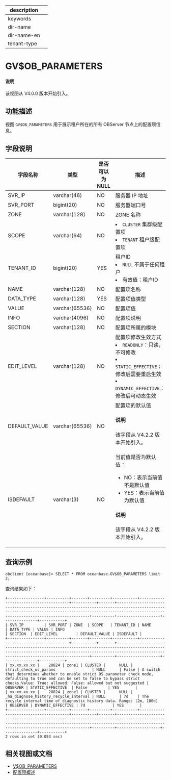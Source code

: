 |description||
|---|---|
|keywords||
|dir-name||
|dir-name-en||
|tenant-type||

# GV$OB_PARAMETERS

<main id="notice" type='explain'>
  <h4>说明</h4>
  <p>该视图从 V4.0.0 版本开始引入。</p>
</main>

## 功能描述

视图 `GV$OB_PARAMETERS` 用于展示租户所在的所有 OBServer 节点上的配置项信息。

## 字段说明

|    字段名称    |       类型       | 是否可以为 NULL |                                描述                                 |
|------------|----------------|------------|---------------------------------------------------------------------------------------------------|
| SVR_IP     | varchar(46)    | NO         | 服务器 IP 地址                                                         |
| SVR_PORT   | bigint(20)     | NO         | 服务器端口号                                                            |
| ZONE       | varchar(128)   | NO         | ZONE 名称                                                             |
| SCOPE      | varchar(64)    | NO         | <li> `CLUSTER` 集群级配置项   <li> `TENANT` 租户级配置项                            |
| TENANT_ID  | bigint(20)     | YES        | 租户ID <li> `NULL` 不属于任何租户   <li> 有效值：租户ID                |
| NAME       | varchar(128)   | NO         | 配置项名称                                                             |
| DATA_TYPE  | varchar(128)   | YES        | 配置项值类型                                                            |
| VALUE      | varchar(65536) | NO         | 配置项值                                                              |
| INFO       | varchar(4096)  | NO         | 配置项说明                                                             |
| SECTION    | varchar(128)   | NO         | 配置项所属的模块                                                          |
| EDIT_LEVEL | varchar(128)   | NO         | 配置项修改生效方式 <li> `READONLY`：只读，不可修改   <li> `STATIC_EFFECTIVE`：修改后需要重启生效   <li> `DYNAMIC_EFFECTIVE`：修改后可动态生效    |
| DEFAULT_VALUE | varchar(65536) | NO   | 配置项的默认值<main id="notice" type='explain'><h4>说明</h4><p>该字段从 V4.2.2 版本开始引入。</p></main>      |
| ISDEFAULT     | varchar(3)     | NO   | 当前值是否为默认值：<ul><li>NO：表示当前值不是默认值</li><li>YES：表示当前值为默认值</li></ul><main id="notice" type='explain'><h4>说明</h4><p>该字段从 V4.2.2 版本开始引入。</p></main>     |

## 查询示例

```shell
obclient [oceanbase]> SELECT * FROM oceanbase.GV$OB_PARAMETERS limit 2;
```

查询结果如下：

```shell
+----------------+----------+-------+---------+-----------+---------------------------------------+-----------+-------+------------------------------------------------------------------------------------------------------------------------------------------------------------------------------------------------------+----------+-------------------+---------------+-----------+
| SVR_IP         | SVR_PORT | ZONE  | SCOPE   | TENANT_ID | NAME                                  | DATA_TYPE | VALUE | INFO                                                                                                                                                                                                 | SECTION  | EDIT_LEVEL        | DEFAULT_VALUE | ISDEFAULT |
+----------------+----------+-------+---------+-----------+---------------------------------------+-----------+-------+------------------------------------------------------------------------------------------------------------------------------------------------------------------------------------------------------+----------+-------------------+---------------+-----------+
| xx.xx.xx.xx |    28824 | zone1 | CLUSTER |      NULL | strict_check_os_params                | NULL      | False | A switch that determines whether to enable strict OS parameter check mode, defaulting to true and can be set to false to bypass strict checks.Value: True: allowed; False: allowed but not suggested | OBSERVER | STATIC_EFFECTIVE  | False         | YES       |
| xx.xx.xx.xx |    28824 | zone1 | CLUSTER |      NULL | _ha_diagnose_history_recycle_interval | NULL      | 7d    | The recycle interval time of diagnostic history data. Range: [2m, 180d]                                                                                                                              | OBSERVER | DYNAMIC_EFFECTIVE | 7d            | YES       |
+----------------+----------+-------+---------+-----------+---------------------------------------+-----------+-------+------------------------------------------------------------------------------------------------------------------------------------------------------------------------------------------------------+----------+-------------------+---------------+-----------+
2 rows in set (0.053 sec)
```

## 相关视图或文档

* [V$OB_PARAMETERS](../../300.system-view-of-sys-tenant/300.performance-view-of-sys-tenant/32500.v-ob_parameters-of-sys-tenant.md)
* [配置项概述](../../../../700.reference/800.configuration-items-and-system-variables/000.configuration-items-and-system-variables-overview.md)
